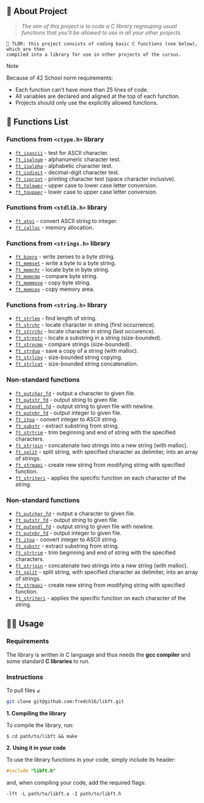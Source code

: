 ## 📜 About Project

> _The aim of this project is to code a C library regrouping usual functions that you'll be allowed to use in all your other projects._


	🚀 TLDR: this project consists of coding basic C functions (see below), which are then
	compiled into a library for use in other projects of the cursus.

> [!NOTE]  
> Because of 42 School norm requirements:
> * Each function can't have more than 25 lines of code.
> * All variables are declared and aligned at the top of each function.
> * Projects should only use the explicitly allowed functions.

## 📑 Functions List

### Functions from `<ctype.h>` library
* [`ft_isascii`](libft/ft_isascii.c)	- test for ASCII character.
* [`ft_isalnum`](libft/ft_isalnum.c)	- alphanumeric character test.
* [`ft_isalpha`](libft/ft_isalpha.c)	- alphabetic character test.
* [`ft_isdigit`](libft/ft_isdigit.c)	- decimal-digit character test.
* [`ft_isprint`](libft/ft_isprint.c)	- printing character test (space character inclusive).
* [`ft_tolower`](libft/ft_tolower.c)	- upper case to lower case letter conversion.
* [`ft_toupper`](libft/ft_toupper.c)	- lower case to upper case letter conversion.

### Functions from `<stdlib.h>` library
* [`ft_atoi`](libft/ft_atoi.c)		  - convert ASCII string to integer.
* [`ft_calloc`](libft/ft_calloc.c)	- memory allocation.

### Functions from `<strings.h>` library
* [`ft_bzero`](libft/ft_bzero.c)		  - write zeroes to a byte string.
* [`ft_memset`](libft/ft_memset.c)		- write a byte to a byte string.
* [`ft_memchr`](libft/ft_memchr.c)		- locate byte in byte string.
* [`ft_memcmp`](libft/ft_memcmp.c)		- compare byte string.
* [`ft_memmove`](libft/ft_memmove.c)	- copy byte string.
* [`ft_memcpy`](libft/ft_memcpy.c)		- copy memory area.

### Functions from `<string.h>` library
* [`ft_strlen`](libft/ft_strlen.c)		  - find length of string.
* [`ft_strchr`](libft/ft_strchr.c)		  - locate character in string (first occurrence).
* [`ft_strrchr`](libft/ft_strrchr.c)	  - locate character in string (last occurence).
* [`ft_strnstr`](libft/ft_strnstr.c)	  - locate a substring in a string (size-bounded).
* [`ft_strncmp`](libft/ft_strncmp.c)		  - compare strings (size-bounded).
* [`ft_strdup`](libft/ft_strdup.c)			- save a copy of a string (with malloc).
* [`ft_strlcpy`](libft/ft_strlcpy.c)		- size-bounded string copying.
* [`ft_strlcat`](libft/ft_strlcat.c)		- size-bounded string concatenation.

### Non-standard functions
* [`ft_putchar_fd`](libft/ft_putchar_fd.c)	- output a character to given file.
* [`ft_putstr_fd`](libft/ft_putstr_fd.c)		- output string to given file.
* [`ft_putendl_fd`](libft/ft_putendl_fd.c)	- output string to given file with newline.
* [`ft_putnbr_fd`](libft/ft_putnbr_fd.c)		- output integer to given file.
* [`ft_itoa`](libft/ft_itoa.c)					    - convert integer to ASCII string.
* [`ft_substr`](libft/ft_substr.c)				  - extract substring from string.
* [`ft_strtrim`](libft/ft_strtrim.c)			  - trim beginning and end of string with the specified characters.
* [`ft_strjoin`](libft/ft_strjoin.c)			  - concatenate two strings into a new string (with malloc).
* [`ft_split`](libft/ft_split.c)				    - split string, with specified character as delimiter, into an array of strings.
* [`ft_strmapi`](libft/ft_strmapi.c)			  - create new string from modifying string with specified function.
* [`ft_striteri`](libft/ft_striteri.c)			  - applies the specific function on each character of the string.

### Non-standard functions
* [`ft_putchar_fd`](libft/ft_putchar_fd.c)	- output a character to given file.
* [`ft_putstr_fd`](libft/ft_putstr_fd.c)		- output string to given file.
* [`ft_putendl_fd`](libft/ft_putendl_fd.c)	- output string to given file with newline.
* [`ft_putnbr_fd`](libft/ft_putnbr_fd.c)		- output integer to given file.
* [`ft_itoa`](libft/ft_itoa.c)					    - convert integer to ASCII string.
* [`ft_substr`](libft/ft_substr.c)				  - extract substring from string.
* [`ft_strtrim`](libft/ft_strtrim.c)			  - trim beginning and end of string with the specified characters.
* [`ft_strjoin`](libft/ft_strjoin.c)			  - concatenate two strings into a new string (with malloc).
* [`ft_split`](libft/ft_split.c)				    - split string, with specified character as delimiter, into an array of strings.
* [`ft_strmapi`](libft/ft_strmapi.c)			  - create new string from modifying string with specified function.
* [`ft_striteri`](libft/ft_striteri.c)			  - applies the specific function on each character of the string.


## 👨‍💻 Usage
### Requirements

The library is written in C language and thus needs the **gcc compiler** and some standard **C libraries** to run.

### Instructions

To pull files ↙️
```bash
git clone git@github.com:fredch16/libft.git
```
**1. Compiling the library**

To compile the library, run:

```shell
$ cd path/to/libft && make
```

**2. Using it in your code**

To use the library functions in your code, simply include its header:

```C
#include "libft.h"
```

and, when compiling your code, add the required flags:

```shell
-lft -L path/to/libft.a -I path/to/libft.h
```